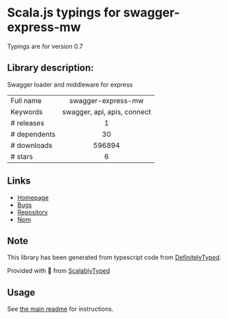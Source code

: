 
# Scala.js typings for swagger-express-mw

Typings are for version 0.7

## Library description:
Swagger loader and middleware for express

|                    |                 |
| ------------------ | :-------------: |
| Full name          | swagger-express-mw |
| Keywords           | swagger, api, apis, connect |
| # releases         | 1 |
| # dependents       | 30 |
| # downloads        | 596894 |
| # stars            | 6 |

## Links
- [Homepage](https://github.com/apigee-127/swagger-express#readme)
- [Bugs](https://github.com/apigee-127/swagger-express/issues)
- [Repository](https://github.com/apigee-127/swagger-express)
- [Npm](https://www.npmjs.com/package/swagger-express-mw)
    


## Note
This library has been generated from typescript code from [DefinitelyTyped](https://definitelytyped.org).

Provided with :purple_heart: from [ScalablyTyped](https://github.com/oyvindberg/ScalablyTyped)

## Usage
See [the main readme](../../readme.md) for instructions.


